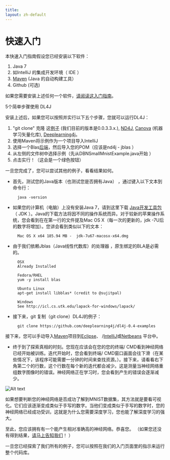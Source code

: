 ```yaml
---
title: 
layout: zh-default
---
```


# 快速入门

本快速入门指南假设您已经安装以下软件：

1. Java 7
2. 如IntelliJ 的集成开发环境（ IDE ）
3. [Maven](../maven.html) (Java 的自动构建工具）
4. Github (可选)

如果您需要安装上述任何一个软件，[请阅读这入门指南](http://nd4j.org/getstarted.html)。

5个简单步骤使用 DL4J 

安装上述后，如果您可以按照并实行以下五个步骤，您就可以运行DL4J：

1. "git clone" 克隆 这[例子](https://github.com/deeplearning4j/dl4j-0.0.3.3-examples) (我们目前的版本是0.0.3.3.x.), [ND4J](https://github.com/deeplearning4j/nd4j), [Canova](https://github.com/deeplearning4j/Canova) (机器学习矢量化库), [Deeplearning4j](https://github.com/deeplearning4j/deeplearning4j)。
2. 使用Maven将示例作为一个项目导入IntelliJ
3. 选择一个Blas[后端](http://nd4j.org/dependencies.html)，然后导入您的POM（应该是nd4j - jblas ）
4. 从左侧的文件树中选择示例（先从DBNSmallMnistExample.java开始 ）
5. 点击实行！（这会是一个绿色按钮）

一旦您完成了，您可以尝试其他的例子，看看结果如何。

* 首先，测试您的Java版本（也测试您是否拥有Java） ，通过键入以下文本到命令行：

		java -version

* 如果您的计算机（电脑）上没有安装Java 7，请到这里下载 [Java开发工具包](http://www.oracle.com/technetwork/java/javase/downloads/jdk7-downloads-1880260.html)（ JDK ）。Java的下载方法将因不同的操作系统而异。对于较新的苹果操作系统，您会看到在在第一行的文件提及Mac OS X（每一次的更新的，jdk -7U后的数字将增加）。您讲会看到类似以下的文本：

		Mac OS X x64 185.94 MB -  jdk-7u67-macosx-x64.dmg

* 由于我们依赖Jblas（Java线性代数库）的处理器 ，原生绑定的BLA是必需的。

		OSX
		Already Installed
		
		Fedora/RHEL
		yum -y install blas
		
		Ubuntu Linux
		apt-get install libblas* (credit to @sujitpal)
		
		Windows
		See http://icl.cs.utk.edu/lapack-for-windows/lapack/

* 接下来，git 复制（git clone）DL4J的例子：

		git clone https://github.com/deeplearning4j/dl4j-0.4-examples

接下来，您可以手动导入[Maven](https://maven.apache.org/download.cgi)项目到[Eclipse](http://books.sonatype.com/m2eclipse-book/reference/creating-sect-importing-projects.html)、 /[IntelliJ](https://www.jetbrains.com/idea/help/importing-project-from-maven-model.html)或[Netbeans](http://wiki.netbeans.org/MavenBestPractices) 平台中。

* 终于到了探索真相的时刻。您现在应该会在您的您的终端/ CMD看到神经网络已经开始被训练。迭代开始时，您会看到终端/ CMD窗口画面会往下滑（在某些情况下，该程序可能需要一分钟的时间来查找资源。）。接下来，请看看右下角第二个的行数，这个行数在每个新的迭代都会减少。这是测量当神经网络重组数字图像时的错误。神经网络正在学习时，您会看到产生的错误会逐渐减少。

![Alt text](../img/learning.png)

如果想要判断您的神经网络是否成功了解到MNIST数据集，其方法就是要看可视化。它们应该逐渐变成类似于手写的数字。当他们变成类似于手写的数字时，您的神经网络已经成功受训，这就是为什么您需要深度学习，您也能了解深度学习的强大。

至此，您应该拥有有一个能产生相对准确高的神经网络。恭喜您。 （如果您还没有得到结果，[请马上告知我们](mailto:chris@skymind.io)！ ）

一旦您已经探索了我们所有的例子，您可以按照在我们的入门页面里的指示来运行整个代码库。
